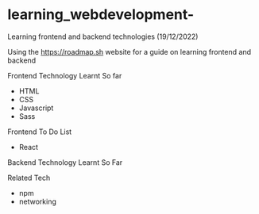 # learning_webdevelopment-
Learning frontend and backend technologies (19/12/2022)

Using the https://roadmap.sh website for a guide on learning frontend and backend

Frontend Technology Learnt So far

- HTML
- CSS
- Javascript
- Sass 


Frontend To Do List

- React



Backend Technology Learnt So Far


Related Tech

- npm
- networking

